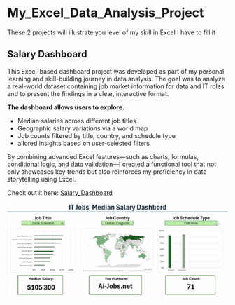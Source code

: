 # My_Excel_Data_Analysis_Project
These 2 projects will illustrate you level of my skill in Excel
I have to fill it

## Salary Dashboard

This Excel-based dashboard project was developed as part of my personal learning and skill-building journey in data analysis. The goal was to analyze a real-world dataset containing job market information for data and IT roles and to present the findings in a clear, interactive format.

**The dashboard allows users to explore:**

  - Median salaries across different job titles
  - Geographic salary variations via a world map
  - Job counts filtered by title, country, and schedule type
  - ailored insights based on user-selected filters

By combining advanced Excel features—such as charts, formulas, conditional logic, and data validation—I created a functional tool that not only showcases key trends but also reinforces my proficiency in data storytelling using Excel.

Check out it here: [Salary_Dashboard](Salary_Dashboard)

![Howdoesitwork.gif](Salary_Dashboard/pictures/Howdoesitwork.gif)
